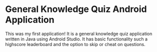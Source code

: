 # General Knowledge Quiz Android Application

This was my first application! It is a general knowledge quiz application written in Java using Android Studio. It has basic functionality such a highscore leaderboard and the option to skip or cheat on questions. 
